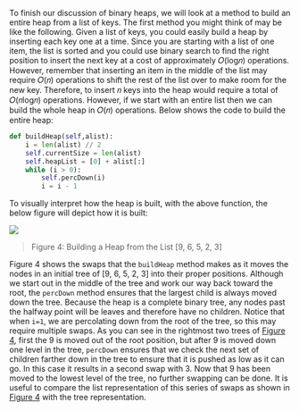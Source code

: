 <!--title={Binary Heap: buildHeap()}-->

<!--badges={Algorithms:10,Python:5}-->

<!--concepts={Binary Search Tree Heap}-->

To finish our discussion of binary heaps, we will look at a method to build an entire heap from a list of keys. The first method you might think of may be like the following. Given a list of keys, you could easily build a heap by inserting each key one at a time. Since you are starting with a list of one item, the list is sorted and you could use binary search to find the right position to insert the next key at a cost of approximately 𝑂(log𝑛) operations. However, remember that inserting an item in the middle of the list may require 𝑂(𝑛) operations to shift the rest of the list over to make room for the new key. Therefore, to insert 𝑛 keys into the heap would require a total of 𝑂(𝑛log𝑛) operations. However, if we start with an entire list then we can build the whole heap in 𝑂(𝑛) operations. Below shows the code to build the entire heap:

```python
def buildHeap(self,alist):
    i = len(alist) // 2
    self.currentSize = len(alist)
    self.heapList = [0] + alist[:]
    while (i > 0):
        self.percDown(i)
        i = i - 1
```

To visually interpret how the heap is built, with the above function, the below figure will depict how it is built:

![](https://runestone.academy/runestone/books/published/pythonds/_images/buildheap.png)

>  Figure 4: Building a Heap from the List [9, 6, 5, 2, 3]

Figure 4 shows the swaps that the `buildHeap` method makes as it moves the nodes in an initial tree of [9, 6, 5, 2, 3] into their proper positions. Although we start out in the middle of the tree and work our way back toward the root, the `percDown` method ensures that the largest child is always moved down the tree. Because the heap is a complete binary tree, any nodes past the halfway point will be leaves and therefore have no children. Notice that when `i=1`, we are percolating down from the root of the tree, so this may require multiple swaps. As you can see in the rightmost two trees of [Figure 4](https://runestone.academy/runestone/books/published/pythonds/Trees/BinaryHeapImplementation.html#fig-buildheap), first the 9 is moved out of the root position, but after 9 is moved down one level in the tree, `percDown` ensures that we check the next set of children farther down in the tree to ensure that it is pushed as low as it can go. In this case it results in a second swap with 3. Now that 9 has been moved to the lowest level of the tree, no further swapping can be done. It is useful to compare the list representation of this series of swaps as shown in [Figure 4](https://runestone.academy/runestone/books/published/pythonds/Trees/BinaryHeapImplementation.html#fig-buildheap) with the tree representation.